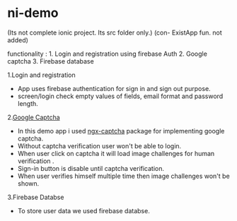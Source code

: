 # ni-demo

(Its not complete ionic project. Its src folder only.)
(con- ExistApp fun. not added)

functionality : 1. Login and registration using firebase Auth
              2. Google captcha 
              3. Firebase database
              
              
1.Login and registration
  * App uses firebase authentication for sign in and sign out purpose.
  * screen/login check empty values of fields, email format and password length.
  
2.[Google Captcha](https://github.com/Enngage/ngx-captcha) 
   * In this demo app i used [ngx-captcha](https://www.npmjs.com/package/ngx-captcha) package for implementing google captcha.
   * Without captcha verification user won't be able to login.
   * When user click on captcha it will load image challenges for human verification .
   * Sign-in button is disable until captcha verification.
   * When user verifies himself multiple time then image challenges won't be shown.
   
3.Firebase Databse
   * To store user data we used firebase databse.
   
